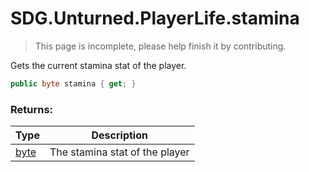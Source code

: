 # SDG.Unturned.PlayerLife.stamina

> This page is incomplete, please help finish it by contributing.

Gets the current stamina stat of the player.

```C#
public byte stamina { get; }
```

### Returns:

Type | Description
------------ | -------------
[byte](https://docs.microsoft.com/en-us/dotnet/api/system.uint8?view=netframework-3.5) | The stamina stat of the player